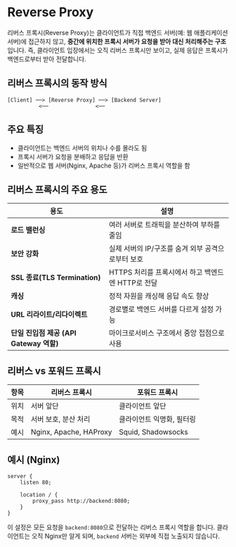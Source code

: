 # Reverse Proxy

리버스 프록시(Reverse Proxy)는 클라이언트가 직접 백엔드 서버(예: 웹 애플리케이션 서버)에 접근하지 않고, **중간에 위치한 프록시 서버가 요청을 받아 대신 처리해주는 구조**입니다.
즉, 클라이언트 입장에서는 오직 리버스 프록시만 보이고, 실제 응답은 프록시가 백엔드로부터 받아 전달합니다.


## 리버스 프록시의 동작 방식

```text
[Client] ──> [Reverse Proxy] ──> [Backend Server]
          <──               <──
```


## 주요 특징

* 클라이언트는 백엔드 서버의 위치나 수를 몰라도 됨
* 프록시 서버가 요청을 분배하고 응답을 반환
* 일반적으로 웹 서버(Nginx, Apache 등)가 리버스 프록시 역할을 함


## 리버스 프록시의 주요 용도

| 용도                             | 설명                               |
| ------------------------------ | -------------------------------- |
| **로드 밸런싱**                     | 여러 서버로 트래픽을 분산하여 부하를 줄임          |
| **보안 강화**                      | 실제 서버의 IP/구조를 숨겨 외부 공격으로부터 보호    |
| **SSL 종료(TLS Termination)**    | HTTPS 처리를 프록시에서 하고 백엔드엔 HTTP로 전달 |
| **캐싱**                         | 정적 자원을 캐싱해 응답 속도 향상              |
| **URL 리라이트/리다이렉트**             | 경로별로 백엔드 서버를 다르게 설정 가능           |
| **단일 진입점 제공 (API Gateway 역할)** | 마이크로서비스 구조에서 중앙 접점으로 사용          |


## 리버스 vs 포워드 프록시

| 항목 | 리버스 프록시                | 포워드 프록시            |
| -- | ---------------------- | ------------------ |
| 위치 | 서버 앞단                  | 클라이언트 앞단           |
| 목적 | 서버 보호, 분산 처리           | 클라이언트 익명화, 필터링     |
| 예시 | Nginx, Apache, HAProxy | Squid, Shadowsocks |


## 예시 (Nginx)

```nginx
server {
    listen 80;

    location / {
        proxy_pass http://backend:8080;
    }
}
```

이 설정은 모든 요청을 `backend:8080`으로 전달하는 리버스 프록시 역할을 합니다.
클라이언트는 오직 Nginx만 알게 되며, `backend` 서버는 외부에 직접 노출되지 않습니다.
